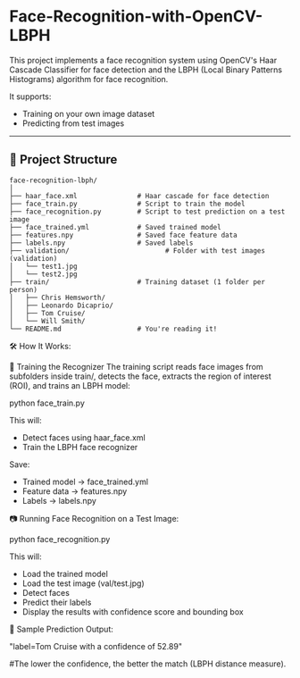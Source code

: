 # Face-Recognition-with-OpenCV-LBPH

This project implements a face recognition system using OpenCV's Haar Cascade Classifier for face detection and the LBPH (Local Binary Patterns Histograms) algorithm for face recognition.

It supports:
- Training on your own image dataset
- Predicting from test images

---

## 📁 Project Structure

```
face-recognition-lbph/
│
├── haar_face.xml               # Haar cascade for face detection
├── face_train.py               # Script to train the model
├── face_recognition.py         # Script to test prediction on a test image
├── face_trained.yml            # Saved trained model
├── features.npy                # Saved face feature data
├── labels.npy                  # Saved labels
├── validation/                        # Folder with test images (validation)
│   └── test1.jpg
│   └── test2.jpg
├── train/                      # Training dataset (1 folder per person)
│   ├── Chris Hemsworth/
│   ├── Leonardo Dicaprio/
│   ├── Tom Cruise/
│   └── Will Smith/
└── README.md                   # You're reading it!
```




🛠️ How It Works:

🧪 Training the Recognizer
The training script reads face images from subfolders inside train/, detects the face, extracts the region of interest (ROI), and trains an LBPH model:

python face_train.py

This will:

- Detect faces using haar_face.xml
- Train the LBPH face recognizer

Save:

- Trained model → face_trained.yml
- Feature data → features.npy
- Labels → labels.npy

📷 Running Face Recognition on a Test Image:

python face_recognition.py

This will:

- Load the trained model
- Load the test image (val/test.jpg)
- Detect faces
- Predict their labels
- Display the results with confidence score and bounding box

🧠 Sample Prediction Output:

"label=Tom Cruise with a confidence of 52.89"

#The lower the confidence, the better the match (LBPH distance measure).
